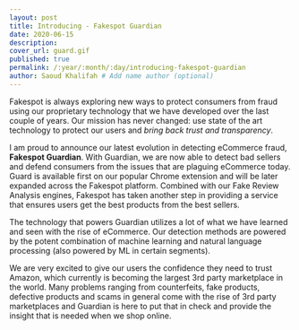 ```yaml
---
layout: post
title: Introducing - Fakespot Guardian
date: 2020-06-15
description: 
cover_url: guard.gif
published: true
permalink: /:year/:month/:day/introducing-fakespot-guardian
author: Saoud Khalifah # Add name author (optional)
---
```


Fakespot is always exploring new ways to protect consumers from fraud using our proprietary technology that we have developed over the last couple of years. Our mission has never changed: use state of the art technology to protect our users and *bring back trust and transparency*.

I am proud to announce our latest evolution in detecting eCommerce fraud, **Fakespot Guardian**. With Guardian, we are now able to detect bad sellers and defend consumers from the issues that are plaguing eCommerce today. Guard is available first on our popular Chrome extension and will be later expanded across the Fakespot platform. Combined with our Fake Review Analysis engines, Fakespot has taken another step in providing a service that ensures users get the best products from the best sellers.

The technology that powers Guardian utilizes a lot of what we have learned and seen with the rise of eCommerce. Our detection methods are powered by the potent combination of machine learning and natural language processing (also powered by ML in certain segments).

We are very excited to give our users the confidence they need to trust Amazon, which currently is becoming the largest 3rd party marketplace in the world. Many problems ranging from counterfeits, fake products, defective products and scams in general come with the rise of 3rd party marketplaces and Guardian is here to put that in check and provide the insight that is needed when we shop online.

